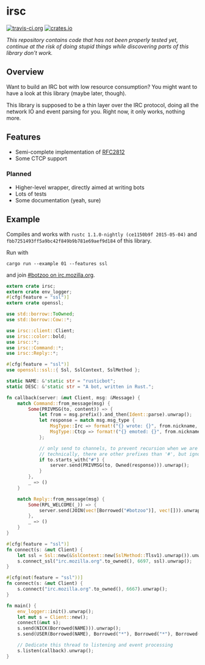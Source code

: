 # irsc

[![travis-ci.org](https://travis-ci.org/tilpner/irsc.svg?branch=master)](https://travis-ci.org/tilpner/irsc)
[![crates.io](http://meritbadge.herokuapp.com/irsc)](https://crates.io/crates/irsc)

*This repository contains code that has not been properly tested yet, continue
at the risk of doing stupid things while discovering parts of this library
don't work.*

## Overview

Want to build an IRC bot with low resource consumption? You might want to have a look at this library (maybe later, though).

This library is supposed to be a thin layer over the IRC protocol, doing all the network IO and event parsing for you. Right now, it only works, nothing more.

## Features

- Semi-complete implementation of [RFC2812](http://tools.ietf.org/html/rfc2812)
- Some CTCP support

### Planned

- Higher-level wrapper, directly aimed at writing bots
- Lots of tests
- Some documentation (yeah, sure)

## Example

Compiles and works with `rustc 1.1.0-nightly (ce1150b9f 2015-05-04)` and `fbb7251493ff5a9bc42f849b9b781e69aef9d184` of this library.

Run with

    cargo run --example 01 --features ssl

and join [#botzoo on irc.mozilla.org](http://irc.lc/mozilla/botzoo).

```rust
extern crate irsc;
extern crate env_logger;
#[cfg(feature = "ssl")]
extern crate openssl;

use std::borrow::ToOwned;
use std::borrow::Cow::*;

use irsc::client::Client;
use irsc::color::bold;
use irsc::*;
use irsc::Command::*;
use irsc::Reply::*;

#[cfg(feature = "ssl")]
use openssl::ssl::{ Ssl, SslContext, SslMethod };

static NAME: &'static str = "rusticbot";
static DESC: &'static str = "A bot, written in Rust.";

fn callback(server: &mut Client, msg: &Message) {
    match Command::from_message(msg) {
        Some(PRIVMSG(to, content)) => {
            let from = msg.prefix().and_then(Ident::parse).unwrap();
            let response = match msg.msg_type {
                MsgType::Irc => format!("{} wrote: {}", from.nickname, bold(&content)),
                MsgType::Ctcp => format!("{} emoted: {}", from.nickname, bold(&content["ACTION ".len()..]))
            };

            // only send to channels, to prevent recursion when we are pm'ed
            // technically, there are other prefixes than '#', but ignoring them is fine
            if to.starts_with("#") {
                server.send(PRIVMSG(to, Owned(response))).unwrap();
            }
        },
        _ => ()
    }

    match Reply::from_message(msg) {
        Some(RPL_WELCOME(_)) => {
            server.send(JOIN(vec![Borrowed("#botzoo")], vec![])).unwrap();
        },
        _ => ()
    }
}

#[cfg(feature = "ssl")]
fn connect(s: &mut Client) {
    let ssl = Ssl::new(&SslContext::new(SslMethod::Tlsv1).unwrap()).unwrap();
    s.connect_ssl("irc.mozilla.org".to_owned(), 6697, ssl).unwrap();
}

#[cfg(not(feature = "ssl"))]
fn connect(s: &mut Client) {
    s.connect("irc.mozilla.org".to_owned(), 6667).unwrap();
}

fn main() {
    env_logger::init().unwrap();
    let mut s = Client::new();
    connect(&mut s);
    s.send(NICK(Borrowed(NAME))).unwrap();
    s.send(USER(Borrowed(NAME), Borrowed("*"), Borrowed("*"), Borrowed(DESC))).unwrap();

    // Dedicate this thread to listening and event processing
    s.listen(callback).unwrap();
}
```
